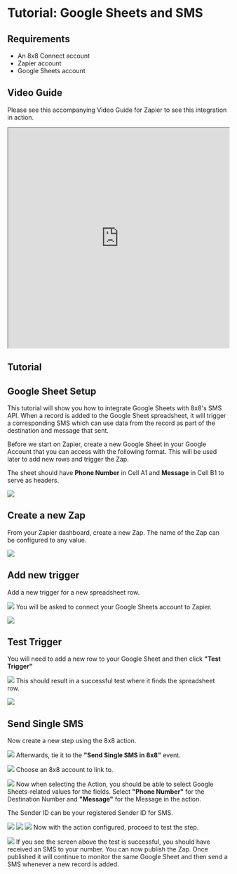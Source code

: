 # Tutorial: Google Sheets and SMS

## Requirements

* An 8x8 Connect account
* Zapier account
* Google Sheets account

## Video Guide

Please see this accompanying Video Guide for Zapier to see this integration in action.

<iframe
  src="https://www.youtube.com/embed/PURTm8coTKU?si=HNCJLA5Kl-mnDiHO"
  height="500px"
  width="100%"
  allow="picture-in-picture; web-share"
  allowFullScreen>
</iframe>
  
## Tutorial

## Google Sheet Setup

This tutorial will show you how to integrate Google Sheets with 8x8's SMS API. When a record is added to the Google Sheet spreadsheet, it will trigger a corresponding SMS which can use data from the record as part of the destination and message that sent.

Before we start on Zapier, create a new Google Sheet in your Google Account that you can access with the following format. This will be used later to add new rows and trigger the Zap.

The sheet should have **Phone Number** in Cell A1 and **Message** in Cell B1 to serve as headers.

![](../images/691cca3-image.png)

## Create a new Zap

From your Zapier dashboard, create a new Zap. The name of the Zap can be configured to any value.

![](../images/c125dd7-image.png)

## Add new trigger

Add a new trigger for a new spreadsheet row.

![](../images/9ff28f0-image.png)
You will be asked to connect your Google Sheets account to Zapier.

![](../images/d990a83-image.png)

## Test Trigger

You will need to add a new row to your Google Sheet and then click **"Test Trigger"**

![](../images/a800d50-image.png)
This should result in a successful test where it finds the spreadsheet row.

![](../images/ba647c3-image.png)

## Send Single SMS

Now create a new step using the 8x8 action.

![](../images/0f14e84-image.png)
Afterwards, tie it to the **"Send Single SMS in 8x8"** event.

![](../images/3b10dcf-image.png)
Choose an 8x8 account to link to.

![](../images/2074c4a-image.png)
Now when selecting the Action, you should be able to select Google Sheets-related values for the fields. Select **"Phone Number"** for the Destination Number and **"Message"** for the Message in the action.

The Sender ID can be your registered Sender ID for SMS.

![](../images/80bea65-image.png)
![](../images/105ff93-image.png)
![](../images/ab7f153-image.png)
Now with the action configured, proceed to test the step.

![](../images/3a0cac3-image.png)
If you see the screen above the test is successful, you should have received an SMS to your number. You can now publish the Zap. Once published it will continue to monitor the same Google Sheet and then send a SMS whenever a new record is added.
